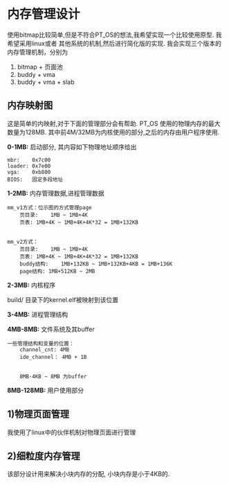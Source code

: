 内存管理设计
====

使用bitmap比较简单,但是不符合PT_OS的想法,我希望实现一个比较使用原型. 我希望采用linux或者
其他系统的机制,然后进行简化版的实现.  我会实现三个版本的内存管理机制，分别为
1) bitmap + 页面池
2) buddy + vma
3) buddy + vma + slab

内存映射图
----

这是简单的内映射,对于下面的管理部分会有帮助. PT_OS 使用的物理内存的最大数量为128MB. 
其中前4M/32MB为内核使用的部分,之后的内存由用户程序使用.

**0-1MB:** 启动部分, 其内容如下物理地址顺序给出

	mbr:	0x7c00
	loader:	0x7e00	
	vga:	0xb800
	BIOS:	固定多段地址

**1-2MB:** 内存管理数据,进程管理数据
	
	mm_v1方式：位示图的方式管理page
		页目录:	1MB ~ 1MB+4K
		页表:	1MB+4K ~ 1MB+4K+4K*32 = 1MB+132KB
		
		
	mm_v2方式：
		页目录:	1MB ~ 1MB+4K
		页表:	1MB+4K ~ 1MB+4K+4K*32 = 1MB+132KB
		buddy结构:	1MB+132KB ~ 1MB+132KB+4KB = 1MB+136K
		page结构:	1MB+512KB ~ 2MB
	
**2-3MB:** 内核程序
	
build/ 目录下的kernel.elf被映射到该位置
	
**3-4MB:** 进程管理结构

**4MB-8MB:** 文件系统及其buffer

	一些管理结构和变量的位置：
		channel_cnt: 4MB
		ide_channel： 4MB + 1B


		8MB-4KB ~ 8MB 为buffer


**8MB-128MB:** 用户使用部分


1)物理页面管理
----

我使用了linux中的伙伴机制对物理页面进行管理


2)细粒度内存管理
----

该部分设计用来解决小块内存的分配, 小块内存是小于4KB的.

